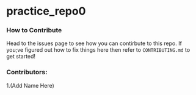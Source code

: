 # practice_repo0

### How to Contribute
Head to the issues page to see how you can contirbute to this repo. 
If you;ve figured out how to fix things here then refer to ```CONTRIBUTING.md``` to get started!

### Contributors:
1.(Add Name Here)
